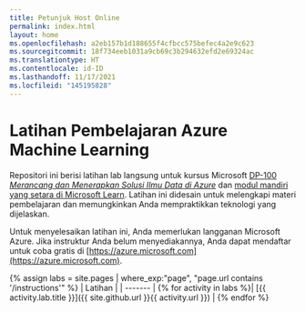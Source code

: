 ```yaml
---
title: Petunjuk Host Online
permalink: index.html
layout: home
ms.openlocfilehash: a2eb157b1d188655f4cfbcc575befec4a2e9c623
ms.sourcegitcommit: 18f734eeb1031a9cb69c3b294632efd2e69324ac
ms.translationtype: HT
ms.contentlocale: id-ID
ms.lasthandoff: 11/17/2021
ms.locfileid: "145195828"
---
```

# <a name="azure-machine-learning-exercises"></a>Latihan Pembelajaran Azure Machine Learning

Repositori ini berisi latihan lab langsung untuk kursus Microsoft [DP-100 *Merancang dan Menerapkan Solusi Ilmu Data di Azure*](https://docs.microsoft.com/learn/certifications/courses/dp-100t01) dan [modul mandiri yang setara di Microsoft Learn](https://docs.microsoft.com/learn/paths/build-ai-solutions-with-azure-ml-service/). Latihan ini didesain untuk melengkapi materi pembelajaran dan memungkinkan Anda mempraktikkan teknologi yang dijelaskan.

Untuk menyelesaikan latihan ini, Anda memerlukan langganan Microsoft Azure. Jika instruktur Anda belum menyediakannya, Anda dapat mendaftar untuk coba gratis di [https://azure.microsoft.com](https://azure.microsoft.com).

{% assign labs = site.pages | where_exp:"page", "page.url contains '/instructions'" %}
| Latihan |
| ------- | 
{% for activity in labs  %}| [{{ activity.lab.title }}]({{ site.github.url }}{{ activity.url }}) |
{% endfor %}
